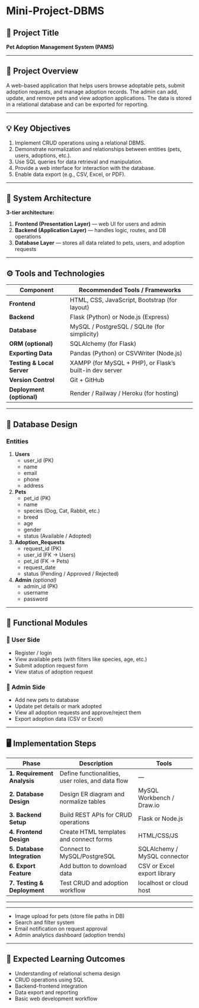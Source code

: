 # Mini-Project-DBMS

## 🐾 Project Title

**Pet Adoption Management System (PAMS)**

---

## 🎯 Project Overview

A web-based application that helps users browse adoptable pets, submit adoption requests, and manage adoption records. The admin can add, update, and remove pets and view adoption applications. The data is stored in a relational database and can be exported for reporting.

---

## 💡 Key Objectives

1. Implement CRUD operations using a relational DBMS.
2. Demonstrate normalization and relationships between entities (pets, users, adoptions, etc.).
3. Use SQL queries for data retrieval and manipulation.
4. Provide a web interface for interaction with the database.
5. Enable data export (e.g., CSV, Excel, or PDF).

---

## 🧱 System Architecture

**3-tier architecture:**

1. **Frontend (Presentation Layer)** — web UI for users and admin
2. **Backend (Application Layer)** — handles logic, routes, and DB operations
3. **Database Layer** — stores all data related to pets, users, and adoption requests

---

## ⚙️ Tools and Technologies

| Component | Recommended Tools / Frameworks |
| --- | --- |
| **Frontend** | HTML, CSS, JavaScript, Bootstrap (for layout) |
| **Backend** | Flask (Python) or Node.js (Express) |
| **Database** | MySQL / PostgreSQL / SQLite (for simplicity) |
| **ORM (optional)** | SQLAlchemy (for Flask) |
| **Exporting Data** | Pandas (Python) or CSVWriter (Node.js) |
| **Testing & Local Server** | XAMPP (for MySQL + PHP), or Flask’s built-in dev server |
| **Version Control** | Git + GitHub |
| **Deployment (optional)** | Render / Railway / Heroku (for hosting) |

---

## 🧩 Database Design

### Entities

1. **Users**
    - user_id (PK)
    - name
    - email
    - phone
    - address
2. **Pets**
    - pet_id (PK)
    - name
    - species (Dog, Cat, Rabbit, etc.)
    - breed
    - age
    - gender
    - status (Available / Adopted)
3. **Adoption_Requests**
    - request_id (PK)
    - user_id (FK → Users)
    - pet_id (FK → Pets)
    - request_date
    - status (Pending / Approved / Rejected)
4. **Admin** *(optional)*
    - admin_id (PK)
    - username
    - password

---

## 🧠 Functional Modules

### 👤 User Side

- Register / login
- View available pets (with filters like species, age, etc.)
- Submit adoption request form
- View status of adoption request

### 🐶 Admin Side

- Add new pets to database
- Update pet details or mark adopted
- View all adoption requests and approve/reject them
- Export adoption data (CSV or Excel)

---

## 🖥️ Implementation Steps

| Phase | Description | Tools |
| --- | --- | --- |
| **1. Requirement Analysis** | Define functionalities, user roles, and data flow | — |
| **2. Database Design** | Design ER diagram and normalize tables | MySQL Workbench / Draw.io |
| **3. Backend Setup** | Build REST APIs for CRUD operations | Flask or Node.js |
| **4. Frontend Design** | Create HTML templates and connect forms | HTML/CSS/JS |
| **5. Database Integration** | Connect to MySQL/PostgreSQL | SQLAlchemy / MySQL connector |
| **6. Export Feature** | Add button to download data | CSV or Excel export library |
| **7. Testing & Deployment** | Test CRUD and adoption workflow | localhost or cloud host |

---

---

- Image upload for pets (store file paths in DB)
- Search and filter system
- Email notification on request approval
- Admin analytics dashboard (adoption trends)

---

## 🧮 Expected Learning Outcomes

- Understanding of relational schema design
- CRUD operations using SQL
- Backend-frontend integration
- Data export and reporting
- Basic web development workflow
